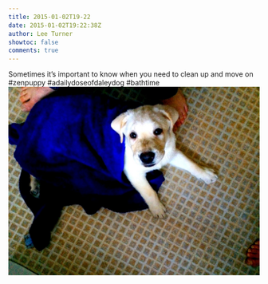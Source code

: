 ```yaml
---
title: 2015-01-02T19-22
date: 2015-01-02T19:22:38Z
author: Lee Turner
showtoc: false
comments: true
---
```


Sometimes it’s important to know when you need to clean up and move on #zenpuppy #adailydoseofdaleydog #bathtime ![](/img/x//551096246807834624-B6XjG-IIAAASGbf.jpg)

